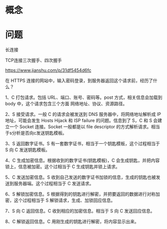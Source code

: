 



# 概念  

 







# 问题  



长连接

TCP连接三次握手、四次握手

https://www.jianshu.com/p/31df5454d6fc





在 HTTPS 连接的网站中，输入密码登录，到服务器返回这个请求前，经历了什么？

1、C 打包请求。包括 URL、端口、账号、密码等。post 方式，相关信息会加载到 body 中，这个请求包含三个方面 网络地址、协议、资源路径。

2、S 接受请求。一般 C 的请求会被发送到 DNS 服务器中，将网络地址解析成 IP 地址，可能会发生 Hosts Hijack 和 ISP failure 的问题。信息到了 S，C 和 S 会建立一个 Socket 连接。Socket 一般都是以 file descriptor 的方式解析请求。相当于s分析是否向c发送钥匙模板。

3、S 返回数字证书。S 有一套数字证书，相当于一个钥匙模板，这个过程相当于 S 向 C 发送钥匙模板。

4、C 生成加密信息。根据收到的数字证书(钥匙模板)，C 会生成钥匙，并把内容锁上，信息被加密。这个过相当于 C 生成钥匙并锁上请求。

5、C 发送加密信息。S 收到自己发送的数字证书加锁的信息，生成的钥匙也被发送到服务器端。这个过程相当于 C 发送请求。

6、S 解锁加密信息。S 根据得到的钥匙进行解密，并把要返回的数据进行对称加密，这个过程相当于 S 解锁请求，生成、加锁回应信息。

7、S 向 C 返回信息。C 收到相应的加密信息。相当于 S 向 C 发送回应信息。

8、C 解锁返回信息。C 用刚生成的钥匙进行解密，将内容显示出来。